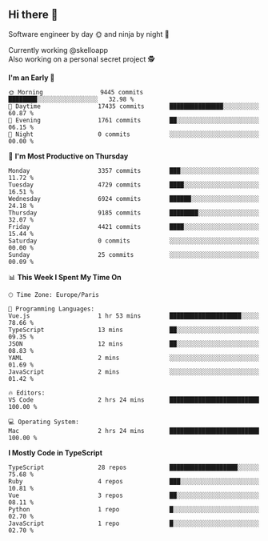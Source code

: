 ## Hi there 👋

Software engineer by day 🌞 and ninja by night 🌝

Currently working @skelloapp <br>
Also working on a personal secret project 🕵️

<!--START_SECTION:waka-->
**I'm an Early 🐤** 

```text
🌞 Morning                9445 commits        ████████░░░░░░░░░░░░░░░░░   32.98 % 
🌆 Daytime                17435 commits       ███████████████░░░░░░░░░░   60.87 % 
🌃 Evening                1761 commits        ██░░░░░░░░░░░░░░░░░░░░░░░   06.15 % 
🌙 Night                  0 commits           ░░░░░░░░░░░░░░░░░░░░░░░░░   00.00 % 
```
📅 **I'm Most Productive on Thursday** 

```text
Monday                   3357 commits        ███░░░░░░░░░░░░░░░░░░░░░░   11.72 % 
Tuesday                  4729 commits        ████░░░░░░░░░░░░░░░░░░░░░   16.51 % 
Wednesday                6924 commits        ██████░░░░░░░░░░░░░░░░░░░   24.18 % 
Thursday                 9185 commits        ████████░░░░░░░░░░░░░░░░░   32.07 % 
Friday                   4421 commits        ████░░░░░░░░░░░░░░░░░░░░░   15.44 % 
Saturday                 0 commits           ░░░░░░░░░░░░░░░░░░░░░░░░░   00.00 % 
Sunday                   25 commits          ░░░░░░░░░░░░░░░░░░░░░░░░░   00.09 % 
```


📊 **This Week I Spent My Time On** 

```text
🕑︎ Time Zone: Europe/Paris

💬 Programming Languages: 
Vue.js                   1 hr 53 mins        ████████████████████░░░░░   78.66 % 
TypeScript               13 mins             ██░░░░░░░░░░░░░░░░░░░░░░░   09.35 % 
JSON                     12 mins             ██░░░░░░░░░░░░░░░░░░░░░░░   08.83 % 
YAML                     2 mins              ░░░░░░░░░░░░░░░░░░░░░░░░░   01.69 % 
JavaScript               2 mins              ░░░░░░░░░░░░░░░░░░░░░░░░░   01.42 % 

🔥 Editors: 
VS Code                  2 hrs 24 mins       █████████████████████████   100.00 % 

💻 Operating System: 
Mac                      2 hrs 24 mins       █████████████████████████   100.00 % 
```

**I Mostly Code in TypeScript** 

```text
TypeScript               28 repos            ███████████████████░░░░░░   75.68 % 
Ruby                     4 repos             ███░░░░░░░░░░░░░░░░░░░░░░   10.81 % 
Vue                      3 repos             ██░░░░░░░░░░░░░░░░░░░░░░░   08.11 % 
Python                   1 repo              █░░░░░░░░░░░░░░░░░░░░░░░░   02.70 % 
JavaScript               1 repo              █░░░░░░░░░░░░░░░░░░░░░░░░   02.70 % 
```




<!--END_SECTION:waka-->

<!--
**antoinelncl/antoinelncl** is a ✨ _special_ ✨ repository because its `README.md` (this file) appears on your GitHub profile.

Here are some ideas to get you started:

- 🔭 I’m currently working on ...
- 🌱 I’m currently learning ...
- 👯 I’m looking to collaborate on ...
- 🤔 I’m looking for help with ...
- 💬 Ask me about ...
- 📫 How to reach me: ...
- 😄 Pronouns: ...
- ⚡ Fun fact: ...
-->

